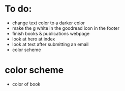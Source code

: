 # To do:

- change text color to a darker color
- make the g white in the goodread icon in the footer
- finish books & publications webpage
- look at hero at index
- look at text after submitting an email
- color scheme

# color scheme

- color of book
